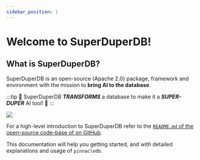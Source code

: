 ```yaml
---
sidebar_position: 1
---
```


# Welcome to SuperDuperDB!

## What is SuperDuperDB?

SuperDuperDB is an open-source (Apache 2.0) package, framework and environment with the mission to **bring AI to the database**.

:::tip
🔮 SuperDuperDB ***TRANSFORMS*** a database to make it a ***SUPER-DUPER*** AI tool! 🔮
:::


![](/img/pinnacledb.gif)

For a high-level introduction to SuperDuperDB refer to the [`README.md` of the open-source code-base of on GitHub](https://github.com/SuperDuperDB/pinnacledb).

This documentation will help you getting started, and with detailed explanations and usage of `pinnacledb`.